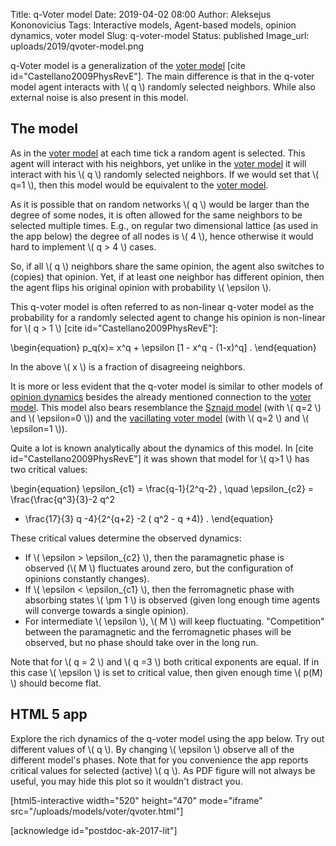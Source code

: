 Title: q-Voter model
Date: 2019-04-02 08:00
Author: Aleksejus Kononovicius
Tags: Interactive models, Agent-based models, opinion dynamics, voter model
Slug: q-voter-model
Status: published
Image_url: uploads/2019/qvoter-model.png

q-Voter model is a generalization of the [voter model]({filename}/articles/2016/rinkejo-modelis.md)
[cite id="Castellano2009PhysRevE"]. The main difference is that in the q-voter
model agent interacts with \\\( q \\\) randomly selected neighbors. While also
external noise is also present in this model.<!--more-->

## The model

As in the [voter model]({filename}/articles/2016/rinkejo-modelis.md) at each
time tick a random agent is selected. This agent will interact with his
neighbors, yet unlike in the [voter model]({filename}/articles/2016/rinkejo-modelis.md)
it will interact with his \\\( q \\\) randomly selected neighbors.  If we would
set that \\\( q=1 \\\), then this model would be equivalent to the
[voter model]({filename}/articles/2016/rinkejo-modelis.md).

As it is possible that on random networks \\\( q \\\) would be larger than the
degree of some nodes, it is often allowed for the same neighbors to be selected
multiple times. E.g., on regular two dimensional lattice (as used in the app
below) the degree of all nodes is \\\( 4 \\\), hence otherwise it would hard to
implement \\\( q > 4 \\\) cases.

So, if all \\\( q \\\) neighbors share the same opinion, the agent also switches
to (copies) that opinion. Yet, if at least one neighbor has different opinion,
then the agent flips his original opinion with probability \\\( \epsilon \\\).

This q-voter model is often referred to as non-linear q-voter model as the
probability for a randomly selected agent to change his opinion is non-linear
for \\\( q > 1 \\\) [cite id="Castellano2009PhysRevE"]:

\begin{equation}
p\_q(x)= x^q + \epsilon [1 - x^q - (1-x)^q] .
\end{equation}

In the above \\\( x \\\) is a fraction of disagreeing neighbors.

It is more or less evident that the q-voter model is similar to other models of
[opinion dynamics](/tag/opinion-dynamics/) besides the already mentioned
connection to the [voter model]({filename}/articles/2016/rinkejo-modelis.md).
This model also bears resemblance the [Sznajd model]({filename}/articles/2019/sznajd-model.md)
(with \\\( q=2 \\\) and \\\( \epsilon=0 \\\)) and the
[vacillating voter model]({filename}/articles/2019/vacillating-voter-model.md)
(with \\\( q=2 \\\) and \\\( \epsilon=1 \\\)).

Quite a lot is known analytically about the dynamics of this model. In
[cite id="Castellano2009PhysRevE"] it was shown that model for \\\( q>1 \\\)
has two critical values:

\begin{equation}
\epsilon\_{c1} = \frac{q-1}{2^q-2} , \quad \epsilon\_{c2} = \frac{\frac{q^3}{3}-2 q^2
+ \frac{17}{3} q -4}{2^{q+2} -2 ( q^2 - q +4)} .
\end{equation}

These critical values determine the observed dynamics:

* If \\\( \epsilon > \epsilon\_{c2} \\\), then the paramagnetic phase is
observed (\\\( M \\\) fluctuates around zero, but the configuration of opinions
constantly changes).
* If \\\( \epsilon < \epsilon\_{c1} \\\), then the ferromagnetic phase with
absorbing states \\\( \pm 1 \\\) is observed (given long enough time agents will
converge towards a single opinion).
* For intermediate \\\( \epsilon \\\), \\\( M \\\) will keep fluctuating.
"Competition" between the paramagnetic and the ferromagnetic phases will be
observed, but no phase should take over in the long run.

Note that for \\\( q = 2 \\\) and \\\( q =3 \\\) both critical exponents are
equal. If in this case \\\( \epsilon \\\) is set to critical value, then given
enough time \\\( p(M) \\\) should become flat.

## HTML 5 app

Explore the rich dynamics of the q-voter model using the app below. Try out
different values of \\\( q \\\). By changing \\\( \epsilon \\\) observe all of
the different model's phases. Note that for you convenience the app reports
critical values for selected (active) \\\( q \\\). As PDF figure will not always
be useful, you may hide this plot so it wouldn't distract you.

[html5-interactive width="520" height="470" mode="iframe"
src="/uploads/models/voter/qvoter.html"]

[acknowledge id="postdoc-ak-2017-lit"]
